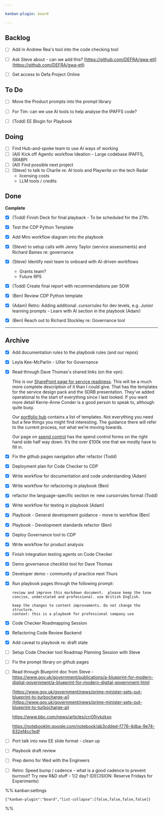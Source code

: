 ```yaml
---

kanban-plugin: board

---
```


## Backlog

- [ ] Add in Andrew Rea's tool into the code checking tool
- [ ] Ask Steve about - can we add this?
	[https://github.com/DEFRA/gwa-etl](https://github.com/DEFRA/gwa-etl)
- [ ] Get access to Defa Project Online


## To Do

- [ ] Move the Product prompts into the prompt library
- [ ] For Tim: can we use AI tools to help analyse the IPAFFS code?
- [ ] (Todd) EE Blogin for Playbook


## Doing

- [ ] Find Hub-and-spoke team to use AI ways of working
- [ ] (All) Kick off Agentic workflow Ideation - Large codebase IPAFFS, SRABPI
- [ ] (All) Find possible next project
- [ ] (Steve) to talk to Charlie re: AI tools and Playwrite on the tech Radar
	- licensing costs
	- LLM tools / credits


## Done

**Complete**
- [x] (Todd) Finish Deck for final playback - To be scheduled for the 27th.
- [x] Test the CDP Python Template
- [x] Add Miro workflow diagram into the playbook
- [x] (Steve) to setup calls with Jenny Taylor (service assessments) and Richard Baines re: governance
- [x] (Steve) Identify next team to onboard with AI-driven workflows
	- Grants team?
	- Future RPS
- [x] (Todd) Create final report with recommendations per SOW
- [x] (Ben) Review CDP Python template
- [x] (Adam) Retro: Adding additional .cursorrules for dev levels, e.g. Junior learning prompts - Learn with AI section in the playbook (Adam)
- [x] (Ben) Reach out to Richard Stockley re: Governance tool


***

## Archive

- [x] Add documentation rules to the playbook rules (and our repos)
- [x] Leyla Kee-McParlin - UXer for Governance
- [x] Read through Dave Thomas's shared links (on the vpn):
	
	This is our [SharePoint page for service readiness](https://defra.sharepoint.com/sites/Community3272/SitePages/Welcome-to-Service-Readiness-on-GIO-Connect.aspx). This will be a much more complete description of it than I could give. That has the templates for the service design pack and the SDRB presentation. They’ve added operational to the start of everything since I last looked. If you want more detail Kerrie-Anne Conder is a good person to speak to, although quite busy.
	
	Our [portfolio hub](https://defra.sharepoint.com/sites/def-ddts-portfoliohub/SitePages/Home.aspx) contains a list of templates. Not everything you need but a few things you might find interesting. The guidance there will refer to the current process, not what we’re moving towards.
	
	Our page on [spend control](https://defra.sharepoint.com/sites/def-ddts-portfoliohub/SitePages/GDS-Spend-Control-and-Assurance.aspx) has the spend control forms on the right hand side half way down. It’s the over £100k one that we mostly have to fill in.
- [x] Fix the github pages navigation after refactor (Todd)
- [x] Deployment plan for Code Checker to CDP
- [x] Write workflow for documentation and code understanding (Adam)
- [x] Write workflow for refactoring in playbook (Ben)
- [x] refactor the language-specific section re: new cursorrules format (Todd)
- [x] Write workflow for testing in playbook (Adam)
- [x] Playbook - General development guidance - move to workflow (Ben)
- [x] Playbook - Development standards refactor (Ben)
- [x] Deploy Governance tool to CDP
- [x] Write workflow for product analysis
- [x] Finish integration testing agents on Code Checker
- [x] Demo governance checklist tool for Dave Thomas
- [x] Developer demo - community of practice next Thurs
- [x] Run playbook pages through the following prompt:
	
	```
	review and improve this markdown document.  please keep the tone concise, understated and professional. use British English. 
	
	keep the changes to content improvements. Do not change the structure.  
	context: this is a playbook for professional company use
	```
- [x] Code Checker Roadmapping Session
- [x] Refactoring Code Review Backend
- [x] Add caveat to playbook re: draft state
- [ ] Setup Code Checker tool Roadmap Planning Session with Steve
- [ ] Fix the prompt library on github pages
- [ ] Read through Blueprint doc from Steve - https://www.gov.uk/government/publications/a-blueprint-for-modern-digital-government/a-blueprint-for-modern-digital-government-html
	
	[https://www.gov.uk/government/news/prime-minister-sets-out-blueprint-to-turbocharge-ai](https://www.gov.uk/government/news/prime-minister-sets-out-blueprint-to-turbocharge-ai)
	
	https://www.bbc.com/news/articles/crr05jykzkxo
	
	https://notebooklm.google.com/notebook/ab3cdded-f776-4dba-9e74-832ef4cc1edf
- [ ] Port talk into new EE slide format - clean up
- [ ] Playbook draft review
- [ ] Prep demo for Wed with the Engineers
- [ ] Retro: Speed bump / cadence - what is a good cadence to prevent burnout? Try new R&D stuff - 1/2 day? (DECISION: Reserve Fridays for Experiments)

%% kanban:settings
```
{"kanban-plugin":"board","list-collapse":[false,false,false,false]}
```
%%